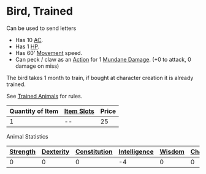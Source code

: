# Bird, Trained

Can be used to send letters

- Has 10 [AC](../../../../Player%20Characters/Derived%20Statistics/Armor%20Class.md).
- Has 1 [HP](../../../../../Player%20Characters/Derived%20Statistics/Health%20Points.md).
- Has 60' [Movement](../../../../../Game%20Procedures/Movement.md) speed.
- Can peck / claw as an [Action](../../../../../Game%20Procedures/Action.md) for 1 [Mundane Damage](../../../../../Damage%20Types/Mundane%20Damage.md). (+0 to attack, 0 damage on miss)

The bird takes 1 month to train, if bought at character creation it is already trained.

See [Trained Animals](../../../Trained%20Animals.md) for rules.

| Quantity of Item | [Item Slots](../../../../../Player%20Characters/Derived%20Statistics/Item%20Slots.md) | Price |
| ---------------- | ------------------------------------------------------------------------------------- | ----- |
| 1                | --                                                                                    | 25    |

Animal Statistics

| [Strength](../../../../../Player%20Characters/Chosen%20Statistics/Strength.md) | [Dexterity](../../../../../Player%20Characters/Chosen%20Statistics/Dexterity.md) | [Constitution](../../../../../Player%20Characters/Chosen%20Statistics/Constitution.md) | [Intelligence](../../../../../Player%20Characters/Chosen%20Statistics/Intelligence.md) | [Wisdom](../../../../../Player%20Characters/Chosen%20Statistics/Wisdom.md)<br> | [Charisma](../../../../../Player%20Characters/Chosen%20Statistics/Charisma.md)<br> |
| ------------------------------------------------------------------------------ | -------------------------------------------------------------------------------- | -------------------------------------------------------------------------------------- | -------------------------------------------------------------------------------------- | ------------------------------------------------------------------------------ | ---------------------------------------------------------------------------------- |
| 0                                                                              | 0                                                                                | 0                                                                                      | -4                                                                                     | 0                                                                              | 0                                                                                  |

